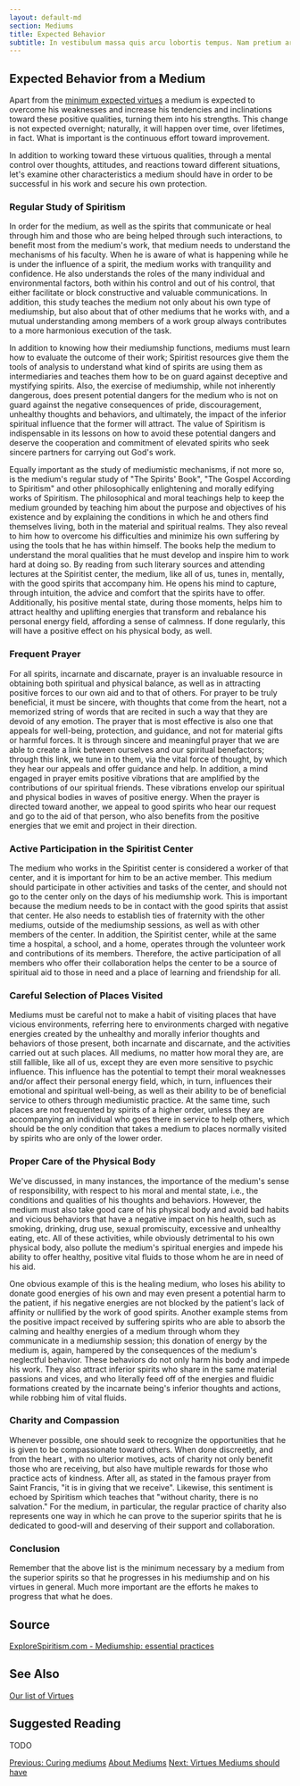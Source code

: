 ```yaml
---
layout: default-md
section: Mediums
title: Expected Behavior
subtitle: In vestibulum massa quis arcu lobortis tempus. Nam pretium arcu in odio vulputate luctus.
---
```


## Expected Behavior from a Medium
Apart from the [minimum expected virtues](virtues) a medium is expected to overcome his weaknesses and increase his tendencies and inclinations toward these positive qualities, turning them into his strengths. This change is not expected overnight; naturally, it will happen over time, over lifetimes, in fact. What is important is the continuous effort toward improvement.

In addition to working toward these virtuous qualities, through a mental control over thoughts, attitudes, and reactions toward different situations, let's examine other characteristics a medium should have in order to be successful in his work and secure his own protection.

### Regular Study of Spiritism
In order for the medium, as well as the spirits that communicate or heal through him and those who are being helped through such interactions, to benefit most from the medium's work, that medium needs to understand the mechanisms of his faculty. When he is aware of what is happening while he is under the influence of a spirit, the medium works with tranquility and confidence.  He also understands the roles of the many individual and environmental factors, both within his control and out of his control, that either facilitate or block constructive and valuable communications. In addition, this study teaches the medium not only about his own type of mediumship, but also about that of other mediums that he works with, and a mutual understanding among members of a work group always contributes to a more harmonious execution of the task. 

In addition to knowing how their mediumship functions, mediums must learn how to evaluate the outcome of their work; Spiritist resources give them the tools of analysis to understand what kind of spirits are using them as intermediaries and teaches them how to be on guard against deceptive and mystifying spirits. Also, the exercise of mediumship, while not inherently dangerous, does present potential dangers for the medium who is not on guard against the negative consequences of pride, discouragement, unhealthy thoughts and behaviors, and ultimately, the impact of the inferior spiritual influence that the former will attract. The value of Spiritism is indispensable in its lessons on how to avoid these potential dangers and deserve the cooperation and commitment of elevated spirits who seek sincere partners for carrying out God's work.

Equally important as the study of mediumistic mechanisms, if not more so, is the medium's regular study of "The Spirits' Book", "The Gospel According to Spiritism" and other philosophically enlightening and morally edifying works of Spiritism.  The philosophical and moral teachings help to keep the medium grounded by teaching him about the purpose and objectives of his existence and by explaining the conditions in which he and others find themselves living, both in the material and spiritual realms.  They also reveal to him how to overcome his difficulties and minimize his own suffering by using the tools that he has within himself.  The books help the medium to understand the moral qualities that he must develop and inspire him to work hard at doing so.  By reading from such literary sources and attending lectures at the Spiritist center, the medium, like all of us, tunes in, mentally, with the good spirits that accompany him. He opens his mind to capture, through intuition, the advice and comfort that the spirits have to offer.  Additionally, his positive mental state, during those moments, helps him to attract healthy and uplifting energies that transform and rebalance his personal energy field, affording a sense of calmness. If done regularly, this will have a positive effect on his physical body, as well.   


### Frequent Prayer
For all spirits, incarnate and discarnate, prayer is an invaluable resource in obtaining both spiritual and physical balance, as well as in attracting positive forces to our own aid and to that of others.  For prayer to be truly beneficial, it must be sincere, with thoughts that come from the heart, not a memorized string of words that are recited in such a way that they are devoid of any emotion.  The prayer that is most effective is also one that appeals for well-being, protection, and guidance, and not for material gifts or harmful forces.  It is through sincere and meaningful prayer that we are able to create a link between ourselves and our spiritual benefactors; through this link, we tune in to them, via the vital force of thought, by which they hear our appeals and offer guidance and help.  In addition, a mind engaged in prayer emits positive vibrations that are amplified by the contributions of our spiritual friends. These vibrations envelop our spiritual and physical bodies in waves of positive energy. When the prayer is directed toward another, we appeal to good spirits who hear our request and go to the aid of that person, who also benefits from the positive energies that we emit and project in their direction.  


### Active Participation in the Spiritist Center
The medium who works in the Spiritist center is considered a worker of that center, and it is important for him to be an active member.  This medium should participate in other activities and tasks of the center, and should not go to the center only on the days of his mediumship work. This is important because the medium needs to be in contact with the good spirits that assist that center.  He also needs to establish ties of fraternity with the other mediums, outside of the mediumship sessions, as well as with other members of the center. In addition, the Spiritist center, while at the same time a hospital, a school, and a home, operates through the volunteer work and contributions of its members.  Therefore, the active participation of all members who offer their collaboration helps the center to be a source of spiritual aid to those in need and a place of learning and friendship for all.  


### Careful Selection of Places Visited


Mediums must be careful not to make a habit of visiting places that have vicious environments, referring here to environments charged with negative energies created by the unhealthy and morally inferior thoughts and behaviors of those present, both incarnate and discarnate, and the activities carried out at such places.  All mediums, no matter how moral they are, are still fallible, like all of us, except they are even more sensitive to psychic influence.  This influence has the potential to tempt their moral weaknesses and/or affect their personal energy field, which, in turn, influences their emotional and spiritual well-being, as well as their ability to be of beneficial service to others through mediumistic practice.  At the same time, such places are not frequented by spirits of a higher order, unless they are accompanying an individual who goes there in service to help others, which should be the only condition that takes a medium to places normally visited by spirits who are only of the lower order. 


### Proper Care of the Physical Body
We've discussed, in many instances, the importance of the medium's sense of responsibility, with respect to his moral and mental state, i.e., the conditions and qualities of his thoughts and behaviors. However, the medium must also take good care of his physical body and avoid bad habits and vicious behaviors that have a negative impact on his health, such as smoking, drinking, drug use, sexual promiscuity, excessive and unhealthy eating, etc.  All of these activities, while obviously detrimental to his own physical body, also pollute the medium's spiritual energies and impede his ability to offer healthy, positive vital fluids to those whom he are in need of his aid. 

One obvious example of this is the healing medium, who loses his ability to donate good energies of his own and may even present a potential harm to the patient, if his negative energies are not blocked by the patient's lack of affinity or nullified by the work of good spirits. Another example stems from the positive impact received by suffering spirits who are able to absorb the calming and healthy energies of a medium through whom they communicate in a mediumship session; this donation of energy by the medium is, again, hampered by the consequences of the medium's neglectful behavior.  These behaviors do not only harm his body and impede his work. They also attract inferior spirits who share in the same material passions and vices, and who literally feed off of the energies and fluidic formations created by the incarnate being's inferior thoughts and actions, while robbing him of vital fluids.  

### Charity and Compassion
Whenever possible, one should seek to recognize the opportunities that he is given to be compassionate toward others.  When done discreetly, and from the heart , with no ulterior motives, acts of charity not only benefit those who are receiving, but also have multiple rewards for those who practice acts of kindness.  After all, as stated in the famous prayer from Saint Francis, "it is in giving that we receive".  Likewise, this sentiment is echoed by Spiritism which teaches that "without charity, there is no salvation."  For the medium, in particular, the regular practice of charity also represents one way in which he can prove to the superior spirits that he is dedicated to good-will and deserving of their support and collaboration.  

### Conclusion
Remember that the above list is the minimum necessary by a medium from the superior spirits so that he progresses in his mediumship and on his virtues in general. Much more important are the efforts he makes to progress that what he does.




## Source
[ExploreSpiritism.com - Mediumship: essential practices ](//www.explorespiritism.com/Science_Mediumship_Essential%20Practices_Intro.htm)


## See Also
[Our list of Virtues](/virtues)


## Suggested Reading
TODO



<a href="curing" class="button">Previous: Curing mediums</a>
<a href="./" class="button special">About Mediums</a>
<a href="virtues" class="button">Next: Virtues Mediums should have</a>

